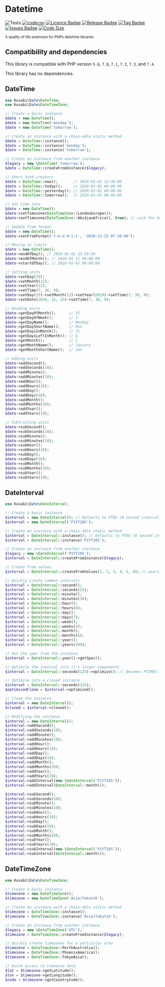 # Datetime

![Tests](https://github.com/kusabi/datetime/workflows/tests/badge.svg)
[![codecov](https://codecov.io/gh/kusabi/datetime/branch/main/graph/badge.svg)](https://codecov.io/gh/kusabi/datetime)
[![Licence Badge](https://img.shields.io/github/license/kusabi/datetime.svg)](https://img.shields.io/github/license/kusabi/datetime.svg)
[![Release Badge](https://img.shields.io/github/release/kusabi/datetime.svg)](https://img.shields.io/github/release/kusabi/datetime.svg)
[![Tag Badge](https://img.shields.io/github/tag/kusabi/datetime.svg)](https://img.shields.io/github/tag/kusabi/datetime.svg)
[![Issues Badge](https://img.shields.io/github/issues/kusabi/datetime.svg)](https://img.shields.io/github/issues/kusabi/datetime.svg)
[![Code Size](https://img.shields.io/github/languages/code-size/kusabi/datetime.svg?label=size)](https://img.shields.io/github/languages/code-size/kusabi/datetime.svg)

<sup>A quality of life extension for PHPs datetime libraries</sup>

## Compatibility and dependencies

This library is compatible with PHP version `5.6`, `7.0`, `7.1`, `7.2`, `7.3`, and `7.4`.

This library has no dependencies.

## DateTime

```php
use Kusabi\Date\DateTime;
use Kusabi\Date\DateTimeZone;

// Create a basic instance
$date = new DateTime();
$date = new DateTime('monday');
$date = new DateTime('tomorrow');

// Create an instance with a chain-able static method
$date = DateTime::instance();
$date = DateTime::instance('monday');
$date = DateTime::instance('tomorrow');

// Create an instance from another instance
$legacy = new \DateTime('tomorrow');
$date = DateTime::createFromInstance($legacy);

// Short hand creators
$date = DateTime::now();       // 2020-01-02 12:30:00
$date = DateTime::today();     // 2020-01-02 00:00:00
$date = DateTime::yesterday(); // 2020-01-01 00:00:00
$date = DateTime::tomorrow();  // 2020-01-03 00:00:00

// Set time zone
$date = new DateTime();
$date->setTimezone(DateTimeZone::LondonEurope());
$date->setTimezone(DateTimeZone::AbidjanAfrica(), true); // Lock the date time string, bu translating the timestamp by the offset

// Update from format
$date = new DateTime();
$date->setFromFormat('Y-m-d H:i:s', '2030-12-25 07:30:00');

// Moving to limits
$date = new DateTime();
$date->endOfDay(); // 2020-01-02 23:59:59
$date->endOfMonth(); // 2020-01-31 00:00:00
$date->startOfDay(); // 2020-01-02 00:00:00

// Setting units
$date->setDay(25);
$date->setMonth(12);
$date->setYear(12);
$date->setTime(7, 30, 0);
$date->setDay(25)->setMonth(12)->setYear(2020)->setTime(7, 30, 0);
$date->setDate(2020, 12, 25)->setTime(7, 30, 0);

// Reading units
$date->getDayOfMonth();      // 25
$date->getDayOfWeek();       // 1
$date->getDayName();         // Monday
$date->getDayShortName();    // Mon
$date->getDaysInMonth();     // 31
$date->getDaysLeftInMonth(); // 6
$date->getMonth();           // 1
$date->getMonthName();       // January
$date->getMonthShortName();  // Jan

// Adding units
$date->addSecond();
$date->addSeconds(10);
$date->addMinute();
$date->addMinutes(10);
$date->addHour();
$date->addHours(10);
$date->addDay();
$date->addDays(10);
$date->addMonth();
$date->addMonths(10);
$date->addYear();
$date->addYears(10);

// Subtracting units
$date->subSecond();
$date->subSeconds(10);
$date->subMinute();
$date->subMinutes(10);
$date->subHour();
$date->subHours(10);
$date->subDay();
$date->subDays(10);
$date->subMonth();
$date->subMonths(10);
$date->subYear();
$date->subYears(10);

```

## DateInterval

```php
use Kusabi\Date\DateInterval;

// Create a basic instance
$interval = new DateInterval(); // Defaults to PT0S (0 second interval)
$interval = new DateInterval('P1YT10S');

// Create an instance with a chain-able static method
$interval = DateInterval::instance(); // Defaults to PT0S (0 second interval)
$interval = DateInterval::instance('P1YT10S');

// Create an instance from another instance
$legacy = new \DateInterval('P1YT10S');
$interval = DateInterval::createFromInstance($legacy);

// Create from values
$interval = DateInterval::createFromValues(1, 2, 3, 4, 5, 6); // years, months, days, hours, minutes, seconds

// Quickly create common intervals
$interval = DateInterval::second();
$interval = DateInterval::seconds(15);
$interval = DateInterval::minute();
$interval = DateInterval::minutes(30);
$interval = DateInterval::hour();
$interval = DateInterval::hours(8);
$interval = DateInterval::day();
$interval = DateInterval::days(7);
$interval = DateInterval::week();
$interval = DateInterval::weeks(4);
$interval = DateInterval::month();
$interval = DateInterval::months(6);
$interval = DateInterval::year();
$interval = DateInterval::years(100);

// Get the spec from the instance
$interval = DateInterval::year()->getSpec();

// Optimise the interval into it's larger components
$interval = DateInterval::seconds(125)->optimise(); // Becomes PT2M5S (2 minutes and 5 seconds)

// Optimise into a cloned instance
$interval = DateInterval::seconds(125);
$optimisedClone = $interval->optimised();

// Clone the instance
$interval = new DateInterval();
$cloned = $interval->cloned();

// Modifying the instance
$interval = new DateInterval();
$interval->addSecond();
$interval->addSeconds(10);
$interval->addMinute();
$interval->addMinutes(10);
$interval->addHour();
$interval->addHours(10);
$interval->addDay();
$interval->addDays(10);
$interval->addMonth();
$interval->addMonths(10);
$interval->addYear();
$interval->addYears(10);
$interval->addInterval(new \DateInterval('P1YT10S'));
$interval->addInterval(DateInterval::month());

$interval->subSecond();
$interval->subSeconds(10);
$interval->subMinute();
$interval->subMinutes(10);
$interval->subHour();
$interval->subHours(10);
$interval->subDay();
$interval->subDays(10);
$interval->subMonth();
$interval->subMonths(10);
$interval->subYear();
$interval->subYears(10);
$interval->subInterval(new \DateInterval('P1YT10S'));
$interval->subInterval(DateInterval::month());
```

## DateTimeZone

```php
use Kusabi\Date\DateTimeZone;

// Create a basic instance
$timezone = new DateTimeZone();
$timezone = new DateTimeZone('Asia/Yakutsk');

// Create an instance with a chain-able static method
$timezone = DateTimeZone::instance();
$timezone = DateTimeZone::instance('Asia/Yakutsk');

// Create an instance from another instance
$legacy = new \DateTimeZone('UTC');
$timezone = DateTimeZone::createFromInstance($legacy);

// Quickly create timezones for a particular area
$timezone = DateTimeZone::PerthAustralia();
$timezone = DateTimeZone::PhoenixAmerica();
$timezone = DateTimeZone::TokyoAsia();

// Quick access to timezone data
$lat = $timezone->getLatitude();
$lon = $timezone->getLongitude();
$code = $timezone->getCountryCode();
```